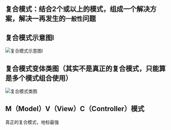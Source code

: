 ## 复合模式：结合2个或以上的模式，组成一个解决方案，解决一再发生的`一般性`问题

## 复合模式示意图I
![复合模式示意图I](http://ww1.sinaimg.cn/mw690/6ad5a571ly1g270xuzk8yj20oj0od403.jpg)


## 复合模式变体类图（其实不是真正的复合模式，只能算是多个模式组合使用）
![复合模式类图](http://ww1.sinaimg.cn/mw690/6ad5a571ly1g2712jvps5j20mm0mtq4i.jpg)

## M（Model）V（View）C（Controller）模式
真正的复合模式，地标最强